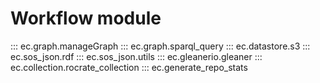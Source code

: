# Workflow module
::: ec.graph.manageGraph
::: ec.graph.sparql_query
::: ec.datastore.s3
::: ec.sos_json.rdf
::: ec.sos_json.utils
::: ec.gleanerio.gleaner
::: ec.collection.rocrate_collection
::: ec.generate_repo_stats
